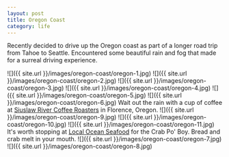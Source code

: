 ```yaml
---
layout: post
title: Oregon Coast
category: life
---
```


Recently decided to drive up the Oregon coast as part of a longer road trip from 
Tahoe to Seattle. Encountered some beautiful rain and fog that made for a
surreal driving experience.

![]({{ site.url }}/images/oregon-coast/oregon-1.jpg)
![]({{ site.url }}/images/oregon-coast/oregon-2.jpg)
![]({{ site.url }}/images/oregon-coast/oregon-3.jpg)
![]({{ site.url }}/images/oregon-coast/oregon-4.jpg)
![]({{ site.url }}/images/oregon-coast/oregon-5.jpg)
![]({{ site.url }}/images/oregon-coast/oregon-6.jpg)
Wait out the rain with a cup of coffee at [Siuslaw River Coffee
Roasters](http://www.coffeeoregon.com/) in Florence, Oregon.
![]({{ site.url }}/images/oregon-coast/oregon-9.jpg)
![]({{ site.url }}/images/oregon-coast/oregon-10.jpg)
![]({{ site.url }}/images/oregon-coast/oregon-11.jpg)
It's worth stopping at [Local Ocean Seafood](http://www.localocean.net/) for the
Crab Po' Boy. Bread and crab melt in your mouth.
![]({{ site.url }}/images/oregon-coast/oregon-7.jpg)
![]({{ site.url }}/images/oregon-coast/oregon-8.jpg)
